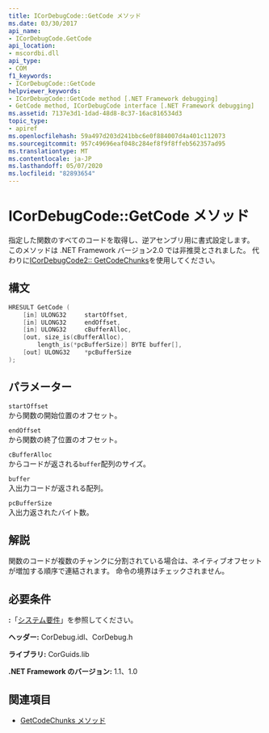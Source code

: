 ```yaml
---
title: ICorDebugCode::GetCode メソッド
ms.date: 03/30/2017
api_name:
- ICorDebugCode.GetCode
api_location:
- mscordbi.dll
api_type:
- COM
f1_keywords:
- ICorDebugCode::GetCode
helpviewer_keywords:
- ICorDebugCode::GetCode method [.NET Framework debugging]
- GetCode method, ICorDebugCode interface [.NET Framework debugging]
ms.assetid: 7137e3d1-1dad-48d8-8c37-16ac816534d3
topic_type:
- apiref
ms.openlocfilehash: 59a497d203d241bbc6e0f884007d4a401c112073
ms.sourcegitcommit: 957c49696eaf048c284ef8f9f8ffeb562357ad95
ms.translationtype: MT
ms.contentlocale: ja-JP
ms.lasthandoff: 05/07/2020
ms.locfileid: "82893654"
---
```

# <a name="icordebugcodegetcode-method"></a>ICorDebugCode::GetCode メソッド
指定した関数のすべてのコードを取得し、逆アセンブリ用に書式設定します。 このメソッドは .NET Framework バージョン2.0 では非推奨とされました。 代わりに[ICorDebugCode2:: GetCodeChunks](icordebugcode2-getcodechunks-method.md)を使用してください。  
  
## <a name="syntax"></a>構文  
  
```cpp  
HRESULT GetCode (  
    [in] ULONG32     startOffset,
    [in] ULONG32     endOffset,  
    [in] ULONG32     cBufferAlloc,  
    [out, size_is(cBufferAlloc),  
        length_is(*pcBufferSize)] BYTE buffer[],  
    [out] ULONG32    *pcBufferSize  
);  
```  
  
## <a name="parameters"></a>パラメーター  
 `startOffset`  
 から関数の開始位置のオフセット。  
  
 `endOffset`  
 から関数の終了位置のオフセット。  
  
 `cBufferAlloc`  
 からコードが返される`buffer`配列のサイズ。  
  
 `buffer`  
 入出力コードが返される配列。  
  
 `pcBufferSize`  
 入出力返されたバイト数。  
  
## <a name="remarks"></a>解説  
 関数のコードが複数のチャンクに分割されている場合は、ネイティブオフセットが増加する順序で連結されます。 命令の境界はチェックされません。  
  
## <a name="requirements"></a>必要条件  
 **:**「[システム要件](../../get-started/system-requirements.md)」を参照してください。  
  
 **ヘッダー:** CorDebug.idl、CorDebug.h  
  
 **ライブラリ:** CorGuids.lib  
  
 **.NET Framework のバージョン:** 1.1、1.0  
  
## <a name="see-also"></a>関連項目

- [GetCodeChunks メソッド](icordebugcode2-getcodechunks-method.md)
